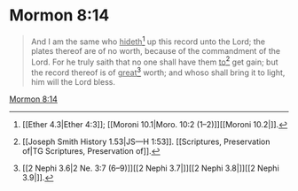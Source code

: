 # Mormon 8:14

> And I am the same who <u>hideth</u>[^a] up this record unto the Lord; the plates thereof are of no worth, because of the commandment of the Lord. For he truly saith that no one shall have them <u>to</u>[^b] get gain; but the record thereof is of <u>great</u>[^c] worth; and whoso shall bring it to light, him will the Lord bless.

[Mormon 8:14](https://www.churchofjesuschrist.org/study/scriptures/bofm/morm/8?lang=eng&id=p14#p14)


[^a]: [[Ether 4.3|Ether 4:3]]; [[Moroni 10.1|Moro. 10:2 (1–2)]][[Moroni 10.2|]].  
[^b]: [[Joseph Smith History 1.53|JS—H 1:53]]. [[Scriptures, Preservation of|TG Scriptures, Preservation of]].  
[^c]: [[2 Nephi 3.6|2 Ne. 3:7 (6–9)]][[2 Nephi 3.7|]][[2 Nephi 3.8|]][[2 Nephi 3.9|]].  
